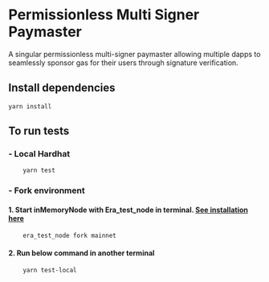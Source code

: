 # Permissionless Multi Signer Paymaster
A singular permissionless multi-signer paymaster allowing multiple dapps to seamlessly sponsor gas for their users through signature verification. 

## Install dependencies
```
yarn install
```

## To run tests

### - Local Hardhat

```
    yarn test
```

### - Fork environment

#### 1. Start inMemoryNode with Era_test_node in terminal. [See installation here](https://docs.zksync.io/build/test-and-debug/in-memory-node#install-and-set-up-era_test_node) 

```
    era_test_node fork mainnet
```
#### 2. Run below command in another terminal
```
    yarn test-local
```